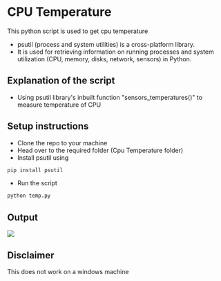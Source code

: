 # CPU Temperature

This python script is used to get cpu temperature

- psutil (process and system utilities) is a cross-platform library.
- It is used for retrieving information on running processes and system utilization (CPU, memory, disks, network, sensors) in Python.

## Explanation of the script

- Using psutil library's inbuilt function "sensors_temperatures()" to measure temperature of CPU

## Setup instructions

- Clone the repo to your machine
- Head over to the required folder (Cpu Temperature folder)
- Install psutil using
```bash
pip install psutil
```
- Run the script
```bash
python temp.py
```

## Output

<img src="https://raw.githubusercontent.com/gavinlyonsrepo/raspberrypi_tempmon/master/screenshots/main_screen.jpg">

## Disclaimer

This does not work on a windows machine
